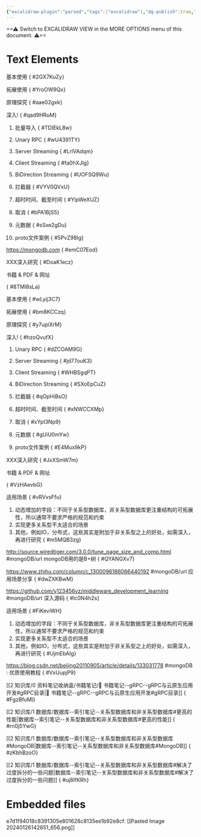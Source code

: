 ```yaml
---
{"excalidraw-plugin":"parsed","tags":["excalidraw"],"dg-publish":true,"dg-path":"/Excalidraw/Excalidraw--MongoDB.excalidraw","title":"Excalidraw测试","permalink":"//Excalidraw/Excalidraw--MongoDB/","dgPassFrontmatter":true}
---
```


==⚠  Switch to EXCALIDRAW VIEW in the MORE OPTIONS menu of this document. ⚠==


# Text Elements
基本使用
{ #2GX7KuZy}


拓展使用
{ #YroOW9Qx}


原理探究
{ #aae02gxk}


深入!
{ #qad9HRuM}


1. 批量导入
{ #TDIEkL8w}


1. Unary RPC
{ #wU4391TY}


2. Server Streaming
{ #LrlVAdqm}


3. Client Streaming
{ #fa0hXJlg}


4. BiDirection Streaming
{ #UOFSQ9Wu}


1. 拦截器
{ #VYV0QVxU}


2. 超时时间、截至时间
{ #YlpWeXUZ}


3. 取消
{ #bPA1BjS5}


4. 元数据
{ #sSxe2gDu}


1. proto文件案例
{ #5PvZ98Ig}


https://mongodb.com
{ #emC07Eod}


XXX深入研究
{ #DoaK1ecz}


书籍 & PDF & 网址

{ #8TMl8sLa}


基本使用
{ #wLyij3C7}


拓展使用
{ #bm8KCCzq}


原理探究
{ #y7upiXrM}


深入!
{ #hzoQvufX}


1. Unary RPC
{ #dZCOAM9G}


2. Server Streaming
{ #jd77ouK3}


3. Client Streaming
{ #WHBSgqPT}


4. BiDirection Streaming
{ #SXoEpCuZ}


1. 拦截器
{ #qOpHiBsO}


2. 超时时间、截至时间
{ #xNWCCXMp}


3. 取消
{ #xYpI3Np9}


4. 元数据
{ #gUiU0mYw}


1. proto文件案例
{ #E4Mux9kP}


XXX深入研究
{ #JxXSmW7m}


书籍 & PDF & 网址

{ #VzHAevbG}


适用场景
{ #vRVvsFfu}


1. 动态增加的字段：不同于关系型数据库，非关系型数据库更注重结构的可拓展性，所以通常不要求严格的规范和约束
2. 实现更多关系型不太适合的场景
3. 其他，例如IO，分布式，这些其实是附加于非关系型之上的好处，如需深入，再进行研究
{ #m5MQB3zg}


http://source.wiredtiger.com/3.0.0/tune_page_size_and_comp.html
#mongoDB/url mongoDB用的是B+树
{ #QYANGXv7}


https://www.zhihu.com/column/c_1300096186066440192
#mongoDB/url 应用场景分享
{ #dwZXKBwM}


https://github.com/y123456yz/middleware_development_learning
#mongoDB/url 深入源码
{ #lc0N4h2s}


适用场景
{ #FiKeviWH}


1. 动态增加的字段：不同于关系型数据库，非关系型数据库更注重结构的可拓展性，所以通常不要求严格的规范和约束
2. 实现更多关系型不太适合的场景
3. 其他，例如IO，分布式，这些其实是附加于非关系型之上的好处，如需深入，再进行研究
{ #UjmEbAIg}


https://blog.csdn.net/beijing20110905/article/details/133031778
   #mongoDB : 优质使用教程
{ #VxUupjP9}


[[2 知识库/0 资料笔记收纳盒/书籍笔记/📑 书籍笔记--gRPC--gRPC与云原生应用开发#gRPC目录\|📑 书籍笔记--gRPC--gRPC与云原生应用开发#gRPC目录]]
{ #FgzBfuMl}


[[2 知识库/1 数据库/数据库--索引笔记--关系型数据库和非关系型数据库#更高的性能\|数据库--索引笔记--关系型数据库和非关系型数据库#更高的性能]]
{ #rn0j5YwG}


[[2 知识库/1 数据库/数据库--索引笔记--关系型数据库和非关系型数据库#MongoDB\|数据库--索引笔记--关系型数据库和非关系型数据库#MongoDB]]
{ #zKbhBzoO}


[[2 知识库/1 数据库/数据库--索引笔记--关系型数据库和非关系型数据库#解决了过度拆分的一些问题\|数据库--索引笔记--关系型数据库和非关系型数据库#解决了过度拆分的一些问题]]
{ #uj8IfKRh}



# Embedded files
e7d1f94018c8391305e801628c8135ee1b92e8cf: [[Pasted Image 20240126142651_656.png]]

